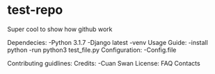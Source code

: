 # test-repo
Super cool to show how github work

Dependecies:
-Python 3.1.7
-Django latest
-venv
Usage Guide:
-install python
-run python3 test_file.py
Configuration:
-Config.file

Contributing guidlines:
Credits:
-Cuan Swan
License:
FAQ Contacts
